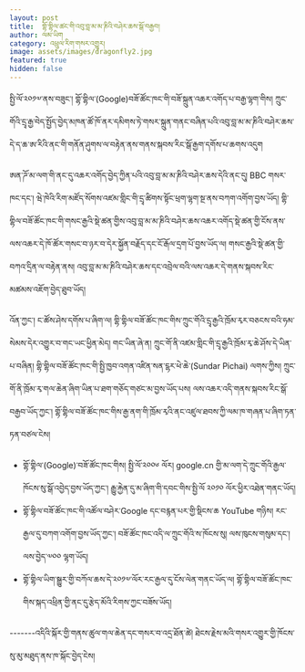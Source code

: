 ```yaml
---
layout: post
title:  གྷོ་གྷིལ་ཚང་གི་འབུ་བླ་མ་མ་ཎིའི་བཤེར་ཆས་སྒོ་བརྒྱབ།
author: ལམ་ཡིག
category: འཕྲུལ་རིག་གསར་འགྱུར།
image: assets/images/dragonfly2.jpg
featured: true
hidden: false
---
```


སྤྱི་ལོ་༢༠༡༧་ནས་བཟུང་། གྷོ་གྷིལ་(Google)བཟོ་ཚོང་ཁང་གི་བཟོ་སྐྲུན་འཆར་འགོད་པ་བརྒྱ་ལྷག་གིས། ཀྲུང་གོའི་དྲྭ་རྒྱ་བེད་སྤྱོད་བྱེད་མཁན་ཚོ་ཁོ་ནར་དམིགས་ཏེ་གསར་སྐྲུན་གནང་བཞིན་པའི་འབུ་བླ་མ་མ་ཎིའི་བཤེར་ཆས་དེ་ད་ཆ་ཨ་རིའི་ནང་གི་གནོན་ཤུགས་ལ་བརྟེན་ནས་གནས་སྐབས་རིང་སྒོ་རྒྱག་དགོས་པ་ཆགས་འདུག

ཨན་ཌོ་མ་ལག་གི་ནང་དུ་འཆར་འགོད་བྱེད་ཀྱིན་པའི་འབུ་བླ་མ་མ་ཎིའི་བཤེར་ཆས་དེའི་ནང་དུ། BBC གསར་ཁང་དང་། ཝེ་ཁེའི་རིག་མཛོད་སོགས་འཛམ་གླིང་གི་དྲྭ་ཚིགས་སྟོང་ཕྲག་ལྷག་སྔ་ནས་བཀག་འགོག་བྱས་ཡོད། གྷི་གྷིལ་བཟོ་ཚོང་ཁང་གི་གསང་རྒྱའི་སྡེ་ཚན་གྱིས་འབུ་བླ་མ་མ་ཎིའི་བཤེར་ཆས་འཆར་འགོད་སྡེ་ཚན་གྱི་ངོས་ནས་ལས་འཆར་དེ་ཁོ་ཚོར་གསང་བ་ཉར་བ་དེར་སྐྱོན་བརྗོད་དང་ངོ་རྒོལ་དྲག་པོ་བྱས་ཡོད་ལ། གསང་རྒྱའི་སྡེ་ཚན་གྱི་བཀའ་དྲིན་ལ་བརྟེན་ནས། འབུ་བླ་མ་མ་ཎིའི་བཤེར་ཆས་དང་འབྲེལ་བའི་ལས་འཆར་དེ་གནས་སྐབས་རིང་མཚམས་འཇོག་བྱེད་ཐུབ་ཡོད།

འོན་ཀྱང་། ང་ཚོས་ཤེས་དགོས་པ་ཞིག་ལ།  གྷི་གྷིལ་བཟོ་ཚོང་ཁང་གིས་ཀྲུང་གོའི་དྲྭ་རྒྱའི་ཁྲོམ་རྭར་བཅངས་བའི་ཧམ་སེམས་དེར་འགྱུར་བ་གང་ཡང་ཕྱིན་མེད། གང་ཡིན་ཞེ་ན། ཀྲུང་གོ་ནི་འཛམ་གླིང་གི་དྲྭ་རྒྱའི་ཁྲོམ་རྭ་ཆེ་ཤོས་དེ་ཡིན་པ་བཞིན། གྷི་གྷིལ་བཟོ་ཚོང་ཁང་གི་སྤྱི་ཁྱབ་འགན་འཛིན་སན་ངྷར་ཕེ་ཆེ་(Sundar Pichai) ལགས་ཀྱིས། ཀྲུང་གོ་ནི་ཁྲོམ་རྭ་གལ་ཆེན་ཞིག་ཡིན་པ་ཐག་གཅོད་གཙང་མ་བྱས་ཡོད་པས། ལས་འཆར་འདི་གནས་སྐབས་རིང་སྒོ་བརྒྱབ་ཡོད་ཀྱང་། གྷོ་གྷིལ་བཟོ་ཚོང་ཁང་གིས་རྒྱ་ནག་གི་ཁྲོམ་རྭའི་ནང་འཛུལ་ཐབས་ཀྱི་ལམ་ཁ་གཞན་པ་ཞིག་ཏན་ཏན་བཙལ་ངེས།

- གྷོ་གྷིལ་(Google)་བཟོ་ཚོང་ཁང་གིས། སྤྱི་ལོ་༢༠༠༦ ལོར། google.cn གྱི་མ་ལག་དེ་ཀྲུང་གོའི་རྒྱལ་ཁོངས་སུ་སྒོ་འབྱེད་བྱས་ཡོད་ཀྱང་། རྒྱུ་རྐྱེན་དུ་མ་ཞིག་གི་དབང་གིས་སྤྱི་ལོ ༢༠༡༠ ལོར་ཕྱིར་འཐེན་གནང་ཡོད།
- གྷོ་གྷིལ་བཟོ་ཚོང་ཁང་གི་འཚོལ་བཤེར་Google དང་བརྙན་པར་གྱི་སྡིངས་ཆ YouTube གཉིས། རང་རྒྱལ་དུ་བཀག་འགོག་བྱས་ཡོད་ཀྱང་། བཟོ་ཚོང་ཁང་འདི་ལ་ཀྲུང་གོའི་ས་ཁོངས་སུ། ལས་ཁུངས་གསུམ་དང་། ལས་བྱེད་༧༠༠ ལྷག་ཡོད།
- གྷོ་གྷིལ་ཡིག་སྒྱུར་གྱི་བཀོལ་ཆས་དེ་༢༠༡༧་ལོར་རང་རྒྱལ་དུ་ངོས་ལེན་གནང་ཡོད་ལ། གྷོ་གྷིལ་བཟོ་ཚོང་ཁང་གིས་སྐད་འཕྲིན་གྱི་ནང་དུ་རྩེད་མོའི་རིགས་ཀྱང་བཟོས་ཡོད།


-------འདིའི་སྐོར་གྱི་གནས་ཚུལ་གལ་ཆེན་དང་གསར་བ་འདྲ་ཐོན་ཚེ། ཐེངས་རྗེས་མའི་གསར་འགྱུར་གྱི་ཁོངས་སུ་མུ་མཐུད་ནས་ཁ་སྐོང་བྱེད་ངེས།